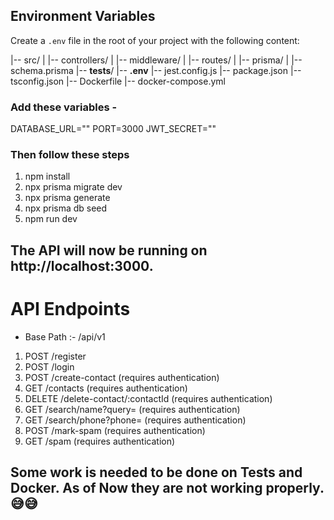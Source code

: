 ## Environment Variables

Create a `.env` file in the root of your project with the following content:

|-- src/
| |-- controllers/
| |-- middleware/
| |-- routes/
| |-- prisma/
| |-- schema.prisma
|-- **tests**/
|-- **.env**
|-- jest.config.js
|-- package.json
|-- tsconfig.json
|-- Dockerfile
|-- docker-compose.yml

### Add these variables -

DATABASE_URL=""
PORT=3000
JWT_SECRET=""

### Then follow these steps

1.  npm install
2.  npx prisma migrate dev
3.  npx prisma generate
4.  npx prisma db seed
5.  npm run dev

## The API will now be running on http://localhost:3000.

# API Endpoints

- Base Path :- /api/v1

1.  POST /register
2.  POST /login
3.  POST /create-contact (requires authentication)
4.  GET /contacts (requires authentication)
5.  DELETE /delete-contact/:contactId (requires authentication)
6.  GET /search/name?query=<name> (requires authentication)
7.  GET /search/phone?phone=<phoneNumber> (requires authentication)
8.  POST /mark-spam (requires authentication)
9.  GET /spam (requires authentication)

## Some work is needed to be done on Tests and Docker. As of Now they are not working properly. 😅😅
